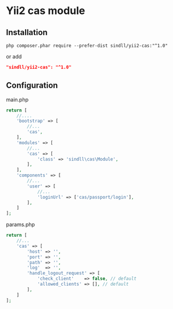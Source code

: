 Yii2 cas module
=================

Installation
------------

```
php composer.phar require --prefer-dist sindll/yii2-cas:"^1.0"
```

or add

```json
"sindll/yii2-cas": "^1.0"
```

Configuration
-------------

main.php
```php
return [
    //....
    'bootstrap' => [
        //...
        'cas',
    ],
    'modules' => [
        //...
        'cas' => [
            'class' => 'sindll\cas\Module',
        ],
    ],
    'components' => [
        //...
        'user' => [
            //...
            'loginUrl' => ['cas/passport/login'],
        ],
    ]
];
```

params.php
```php
return [
    //...
    'cas' => [
        'host' => '',
        'port' => '',
        'path' => '',
        'log'  => '',
        'handle_logout_request' => [
            'check_client'    => false, // default
            'allowed_clients' => [], // default
        ],
    ]
];
```